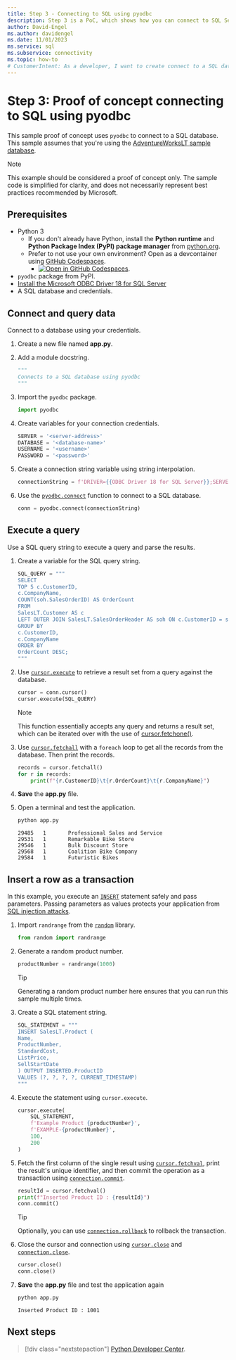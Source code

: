 ```yaml
---
title: Step 3 - Connecting to SQL using pyodbc
description: Step 3 is a PoC, which shows how you can connect to SQL Server using Python and pyodbc. The basic examples demonstrate selecting and inserting data.
author: David-Engel
ms.author: davidengel
ms.date: 11/01/2023
ms.service: sql
ms.subservice: connectivity
ms.topic: how-to
# CustomerIntent: As a developer, I want to create connect to a SQL database from Python code so that I can use Python to interact with the database.
---
```


# Step 3: Proof of concept connecting to SQL using pyodbc

This sample proof of concept uses `pyodbc` to connect to a SQL database. This sample assumes that you're using the [AdventureWorksLT sample database](https://github.com/microsoft/sql-server-samples/tree/master/samples/databases/adventure-works).

> [!NOTE]
> This example should be considered a proof of concept only.  The sample code is simplified for clarity, and does not necessarily represent best practices recommended by Microsoft.  
  
## Prerequisites

- Python 3
  - If you don't already have Python, install the **Python runtime** and **Python Package Index (PyPI) package manager** from [python.org](https://www.python.org/downloads/).
  - Prefer to not use your own environment? Open as a devcontainer using [GitHub Codespaces](https://github.com/features/codespaces).
    - [![Open in GitHub Codespaces](https://github.com/codespaces/badge.svg)](https://codespaces.new/github/codespaces-blank?quickstart=1).
- `pyodbc` package from PyPI.
- [Install the Microsoft ODBC Driver 18 for SQL Server](step-1-configure-development-environment-for-pyodbc-python-development.md#install-the-odbc-driver)
- A SQL database and credentials.

## Connect and query data

Connect to a database using your credentials.

1. Create a new file named **app.py**.

1. Add a module docstring.

    ```python
    """
    Connects to a SQL database using pyodbc
    """
    ```

1. Import the `pyodbc` package.

    ```python
    import pyodbc
    ```

1. Create variables for your connection credentials.

    ```python
    SERVER = '<server-address>'
    DATABASE = '<database-name>'
    USERNAME = '<username>'
    PASSWORD = '<password>'
    ```

1. Create a connection string variable using string interpolation.

    ```python
    connectionString = f'DRIVER={{ODBC Driver 18 for SQL Server}};SERVER={SERVER};DATABASE={DATABASE};UID={USERNAME};PWD={PASSWORD}'
    ```

1. Use the [`pyodbc.connect`](https://github.com/mkleehammer/pyodbc/wiki/The-pyodbc-Module#connect) function to connect to a SQL database.
  
    ```python
    conn = pyodbc.connect(connectionString) 
    ```
  
## Execute a query

Use a SQL query string to execute a query and parse the results.

1. Create a variable for the SQL query string.

    ```python
    SQL_QUERY = """
    SELECT 
    TOP 5 c.CustomerID, 
    c.CompanyName, 
    COUNT(soh.SalesOrderID) AS OrderCount 
    FROM 
    SalesLT.Customer AS c 
    LEFT OUTER JOIN SalesLT.SalesOrderHeader AS soh ON c.CustomerID = soh.CustomerID 
    GROUP BY 
    c.CustomerID, 
    c.CompanyName 
    ORDER BY 
    OrderCount DESC;
    """
    ```

1. Use [`cursor.execute`](https://github.com/mkleehammer/pyodbc/wiki/Cursor#executesql-parameters) to retrieve a result set from a query against the database.
  
    ```python
    cursor = conn.cursor()
    cursor.execute(SQL_QUERY)
    ```

    > [!NOTE]
    > This function essentially accepts any query and returns a result set, which can be iterated over with the use of [cursor.fetchone()](https://github.com/mkleehammer/pyodbc/wiki/Cursor#fetchone).

1. Use [`cursor.fetchall`](https://github.com/mkleehammer/pyodbc/wiki/Cursor#fetchall) with a `foreach` loop to get all the records from the database. Then print the records.

    ```python
    records = cursor.fetchall()
    for r in records:
        print(f"{r.CustomerID}\t{r.OrderCount}\t{r.CompanyName}")
    ```

1. **Save** the **app.py** file.

1. Open a terminal and test the application.

    ```bash
    python app.py
    ```

    ```output
    29485   1       Professional Sales and Service
    29531   1       Remarkable Bike Store
    29546   1       Bulk Discount Store
    29568   1       Coalition Bike Company
    29584   1       Futuristic Bikes
    ```
  
## Insert a row as a transaction

In this example, you execute an [`INSERT`](../../../t-sql/statements/insert-transact-sql.md) statement safely and pass parameters. Passing parameters as values protects your application from [SQL injection attacks](../../../relational-databases/tables/primary-and-foreign-key-constraints.md).

1. Import `randrange` from the [`random`](https://docs.python.org/3/library/random.html) library.

    ```python
    from random import randrange
    ```

1. Generate a random product number.

    ```python
    productNumber = randrange(1000)
    ```

    > [!TIP]
    > Generating a random product number here ensures that you can run this sample multiple times.

1. Create a SQL statement string.

    ```python
    SQL_STATEMENT = """
    INSERT SalesLT.Product (
    Name, 
    ProductNumber, 
    StandardCost, 
    ListPrice, 
    SellStartDate
    ) OUTPUT INSERTED.ProductID 
    VALUES (?, ?, ?, ?, CURRENT_TIMESTAMP)
    """
    ```

1. Execute the statement using `cursor.execute`.

    ```python
    cursor.execute(
        SQL_STATEMENT,
        f'Example Product {productNumber}', 
        f'EXAMPLE-{productNumber}', 
        100,
        200
    )
    ```

1. Fetch the first column of the single result using [`cursor.fetchval`](https://github.com/mkleehammer/pyodbc/wiki/Cursor#fetchval), print the result's unique identifier, and then commit the operation as a transaction using [`connection.commit`](https://github.com/mkleehammer/pyodbc/wiki/Connection#commit).

    ```python
    resultId = cursor.fetchval()
    print(f"Inserted Product ID : {resultId}")
    conn.commit()
    ```

    > [!TIP]
    > Optionally, you can use [`connection.rollback`](https://github.com/mkleehammer/pyodbc/wiki/Connection#rollback) to rollback the transaction.

1. Close the cursor and connection using [`cursor.close`](https://github.com/mkleehammer/pyodbc/wiki/Cursor#close) and [`connection.close`](https://github.com/mkleehammer/pyodbc/wiki/Connection#close).

    ```python
    cursor.close()
    conn.close()
    ```

1. **Save** the **app.py** file and test the application again

    ```bash
    python app.py
    ```

    ```output
    Inserted Product ID : 1001
    ```

## Next steps

> [!div class="nextstepaction"]
> [Python Developer Center](https://azure.microsoft.com/develop/python/).
